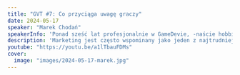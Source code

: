 ```yaml
---
title: "GVT #7: Co przyciąga uwagę graczy"
date: 2024-05-17
speaker: "Marek Chodań"
speakerInfo: 'Ponad sześć lat profesjonalnie w GameDevie, -naście hobbistycznie. Fan wszystkich możliwych form kreatywnej twórczości, głównie gier cyfrowych i planszowych. Bardziej niż na programowaniu czy technicznych aspektach, głównie skupiony na designie gier. W tym częstych eksperymentach i fazie prototypownia. Przez co częsty uczestnik game jam''ów. Członek grupy PortoTypy zrzeszającej twórców gier planszowych pod której szyldem współorganizuje w najbliższym czasie "GameStorm" game jam.'
description: 'Marketing jest często wspominany jako jeden z najtrudniejszych elementów tworzenia gier. Spojrzymy na niego z często ciekawszej perspektywy designu, idąc za ideą "dobry produkt sprzedaje się sam". W przykładach mniej lub bardziej popularnych gier wyszukamy cechy które przyciągnęły uwagę graczy. Rozbijając je na trzy sfery: tematyczną, mechaniczną i artystyczną.'
youtube: "https://youtu.be/a1lTbauFDMs"
cover:
  image: "images/2024-05-17-marek.jpg"
---
```

